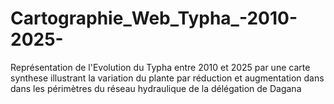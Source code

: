 # Cartographie_Web_Typha_-2010-2025-
Représentation de l'Evolution du Typha entre 2010 et 2025 par une carte synthese illustrant la variation du plante par réduction et augmentation dans dans les périmètres du réseau hydraulique de la délégation de Dagana
